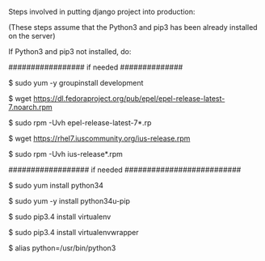 Steps involved in putting django project into production:

(These steps assume that the Python3 and pip3 has been already installed on the server)

If Python3 and pip3 not installed, do:

################# if needed ##############

$ sudo yum -y groupinstall development

$ wget https://dl.fedoraproject.org/pub/epel/epel-release-latest-7.noarch.rpm

$ sudo rpm -Uvh epel-release-latest-7*.rp

$ wget https://rhel7.iuscommunity.org/ius-release.rpm

$ sudo rpm -Uvh ius-release*.rpm

################## if needed ##########################

$ sudo yum install python34

$ sudo yum -y install python34u-pip

$ sudo pip3.4 install virtualenv

$ sudo pip3.4 install virtualenvwrapper

$ alias python=/usr/bin/python3
